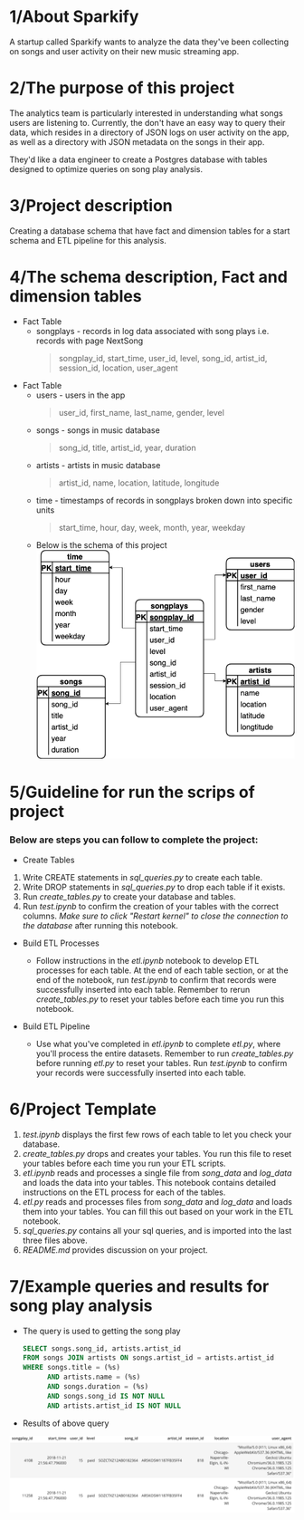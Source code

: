 # 1/About Sparkify
A startup called Sparkify wants to analyze the data they've been collecting on songs and user activity on their new music streaming app.

# 2/The purpose of this project
The analytics team is particularly interested in understanding what songs users are listening to.
Currently, the don't have an easy way to query their data, which resides in a directory of JSON logs on user activity on the app, as well as a directory with JSON metadata on the songs in their app.

They'd like a data engineer to create a Postgres database with tables designed to optimize queries on song play analysis.

# 3/Project description
Creating a database schema that have fact and dimension tables for a start schema and ETL pipeline for this analysis.

# 4/The schema description, Fact and dimension tables
- Fact Table
  - songplays - records in log data associated with song plays i.e. records with page NextSong
    > songplay_id, start_time, user_id, level, song_id, artist_id, session_id, location, user_agent
- Fact Table
  - users - users in the app
    > user_id, first_name, last_name, gender, level
  - songs - songs in music database
    > song_id, title, artist_id, year, duration
  - artists - artists in music database
    > artist_id, name, location, latitude, longitude
  - time - timestamps of records in songplays broken down into specific units
    > start_time, hour, day, week, month, year, weekday
  - Below is the schema of this project
![image](images/schema.png)

# 5/Guideline for run the scrips of project
### Below are steps you can follow to complete the project:

- Create Tables
1. Write CREATE statements in *sql_queries.py* to create each table.
2. Write DROP statements in *sql_queries.py* to drop each table if it exists.
3. Run *create_tables.py* to create your database and tables.
4. Run *test.ipynb* to confirm the creation of your tables with the correct columns. *Make sure to click "Restart kernel" to close the connection to the database* after running this notebook.

- Build ETL Processes
  - Follow instructions in the *etl.ipynb* notebook to develop ETL processes for each table. At the end of each table section, or at the end of the notebook, run *test.ipynb* to confirm that records were successfully inserted into each table. Remember to rerun *create_tables.py* to reset your tables before each time you run this notebook.

- Build ETL Pipeline
  - Use what you've completed in *etl.ipynb* to complete *etl.py*, where you'll process the entire datasets. Remember to run *create_tables.py* before running *etl.py* to reset your tables. Run *test.ipynb* to confirm your records were successfully inserted into each table.


# 6/Project Template
1. *test.ipynb* displays the first few rows of each table to let you check your database.
2. *create_tables.py* drops and creates your tables. You run this file to reset your tables before each time you run your ETL scripts.
3. *etl.ipynb* reads and processes a single file from *song_data* and *log_data* and loads the data into your tables. This notebook contains detailed instructions on the ETL process for each of the tables.
4. *etl.py* reads and processes files from *song_data* and *log_data* and loads them into your tables. You can fill this out based on your work in the ETL notebook.
5. *sql_queries.py* contains all your sql queries, and is imported into the last three files above.
6. *README.md* provides discussion on your project.


# 7/Example queries and results for song play analysis
  - The query is used to getting the song play
    ```sql
    SELECT songs.song_id, artists.artist_id
    FROM songs JOIN artists ON songs.artist_id = artists.artist_id
    WHERE songs.title = (%s)
          AND artists.name = (%s)
          AND songs.duration = (%s)
          AND songs.song_id IS NOT NULL
          AND artists.artist_id IS NOT NULL
    ```
    
  - Results of above query
  
  ![results](images/results.png)
